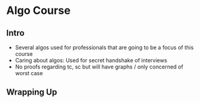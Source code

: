 # Algo Course

## Intro
- Several algos used for professionals that are going to be a focus of this course
- Caring about algos: Used for secret handshake of interviews
- No proofs regarding tc, sc but will have graphs / only concerned of worst case

## Wrapping Up
